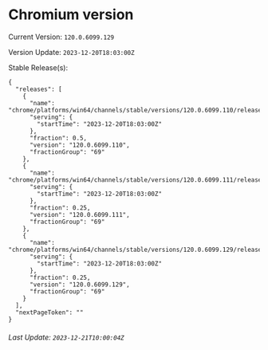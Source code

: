 # Chromium version

Current Version: `120.0.6099.129`

Version Update: `2023-12-20T18:03:00Z`

Stable Release(s):
```
{
  "releases": [
    {
      "name": "chrome/platforms/win64/channels/stable/versions/120.0.6099.110/releases/1703095380",
      "serving": {
        "startTime": "2023-12-20T18:03:00Z"
      },
      "fraction": 0.5,
      "version": "120.0.6099.110",
      "fractionGroup": "69"
    },
    {
      "name": "chrome/platforms/win64/channels/stable/versions/120.0.6099.111/releases/1703095380",
      "serving": {
        "startTime": "2023-12-20T18:03:00Z"
      },
      "fraction": 0.25,
      "version": "120.0.6099.111",
      "fractionGroup": "69"
    },
    {
      "name": "chrome/platforms/win64/channels/stable/versions/120.0.6099.129/releases/1703095380",
      "serving": {
        "startTime": "2023-12-20T18:03:00Z"
      },
      "fraction": 0.25,
      "version": "120.0.6099.129",
      "fractionGroup": "69"
    }
  ],
  "nextPageToken": ""
}
```

###### Last Update: `2023-12-21T10:00:04Z`
        